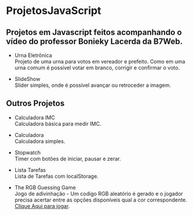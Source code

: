 # ProjetosJavaScript

 ## **Projetos em Javascript feitos acompanhando o vídeo do professor Bonieky Lacerda da B7Web.**

* Urna Eletrônica  
Projeto de uma urna para votos em vereador e prefeito. Como em uma urna comum é possível votar em branco, corrigir e confirmar o voto.

* SlideShow  
Slider simples, onde é possível avançar ou retroceder a imagem.

 ## **Outros Projetos**

 * Calculadora IMC  
Calculadora básica para medir IMC.

 * Calculadora  
Calculadora simples.

* Stopwatch  
Timer com botões de iniciar, pausar e zerar.

* Lista Tarefas  
Lista de Tarefas com localStorage.

* The RGB Guessing Game    
Jogo de adivinhação - Um codigo RGB aleatório é gerado e o jogador precisa acertar entre as opções disponíveis qual a cor correspondente. [Clique Aqui para jogar](https://rgbguessinggame.vercel.app/).



